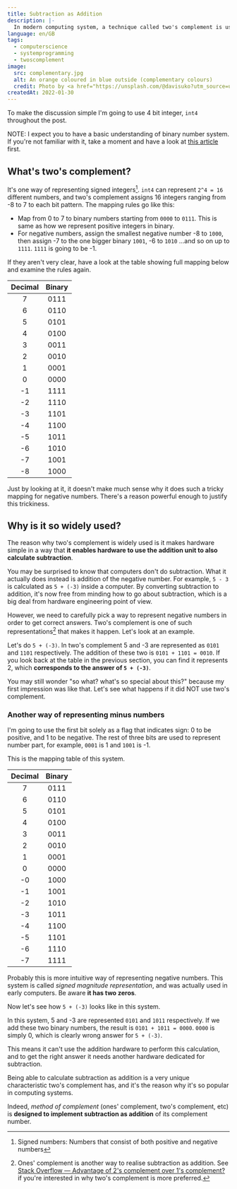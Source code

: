 ```yaml
---
title: Subtraction as Addition
description: |-
  In modern computing system, a technique called two's complement is used to represent negative integers. The reason it's so commonly used is it makes computing system much simpler. In this post, I'd like to show what two's complement is and how it helps keeping it simple.
language: en/GB
tags:
  - computerscience
  - systemprogramming
  - twoscomplement
image:
  src: complementary.jpg
  alt: An orange coloured in blue outside (complementary colours)
  credit: Photo by <a href="https://unsplash.com/@davisuko?utm_source=unsplash&utm_medium=referral&utm_content=creditCopyText">davisuko</a> on <a href="https://unsplash.com/s/photos/complementary-colors?utm_source=unsplash&utm_medium=referral&utm_content=creditCopyText">Unsplash</a>
createdAt: 2022-01-30
---
```


To make the discussion simple I'm going to use 4 bit integer, `int4` throughout the post.

NOTE: I expect you to have a basic understanding of binary number system. If you're not familiar with it, take a moment and have a look at [this article](https://www.mathsisfun.com/binary-number-system.html) first.

## What's two's complement?

It's one way of representing signed integers[^1]. `int4` can represent `2^4 = 16` different numbers, and two's complement assigns 16 integers ranging from -8 to 7 to each bit pattern. The mapping rules go like this:

- Map from 0 to 7 to binary numbers starting from `0000` to `0111`. This is same as how we represent positive integers in binary.
- For negative numbers, assign the smallest negative number -8 to `1000`, then assign -7 to the one bigger binary `1001`, -6 to `1010` …and so on up to `1111`. `1111` is going to be -1.

If they aren't very clear, have a look at the table showing full mapping below and examine the rules again.

| Decimal | Binary |
| :-----: | :----: |
|    7    |  0111  |
|    6    |  0110  |
|    5    |  0101  |
|    4    |  0100  |
|    3    |  0011  |
|    2    |  0010  |
|    1    |  0001  |
|    0    |  0000  |
|   -1    |  1111  |
|   -2    |  1110  |
|   -3    |  1101  |
|   -4    |  1100  |
|   -5    |  1011  |
|   -6    |  1010  |
|   -7    |  1001  |
|   -8    |  1000  |

Just by looking at it, it doesn't make much sense why it does such a tricky mapping for negative numbers. There's a reason powerful enough to justify this trickiness.

## Why is it so widely used?

The reason why two's complement is widely used is it makes hardware simple in a way that **it enables hardware to use the addition unit to also calculate subtraction**.

You may be surprised to know that computers don't do subtraction. What it actually does instead is addition of the negative number. For example, `5 - 3` is calculated as `5 + (-3)` inside a computer. By converting subtraction to addition, it's now free from minding how to go about subtraction, which is a big deal from hardware engineering point of view.

However, we need to carefully pick a way to represent negative numbers in order to get correct answers. Two's complement is one of such representations[^2] that makes it happen. Let's look at an example.

Let's do `5 + (-3)`. In two's complement 5 and -3 are represented as `0101` and `1101` respectively. The addition of these two is `0101 + 1101 = 0010`. If you look back at the table in the previous section, you can find it represents 2, which **corresponds to the answer of `5 + (-3)`**.

You may still wonder "so what? what's so special about this?" because my first impression was like that. Let's see what happens if it did NOT use two's complement.

### Another way of representing minus numbers

I'm going to use the first bit solely as a flag that indicates sign: 0 to be positive, and 1 to be negative. The rest of three bits are used to represent number part, for example, `0001` is 1 and `1001` is -1.

This is the mapping table of this system.

| Decimal | Binary |
| :-----: | :----: |
|    7    |  0111  |
|    6    |  0110  |
|    5    |  0101  |
|    4    |  0100  |
|    3    |  0011  |
|    2    |  0010  |
|    1    |  0001  |
|    0    |  0000  |
|   -0    |  1000  |
|   -1    |  1001  |
|   -2    |  1010  |
|   -3    |  1011  |
|   -4    |  1100  |
|   -5    |  1101  |
|   -6    |  1110  |
|   -7    |  1111  |

Probably this is more intuitive way of representing negative numbers. This system is called _signed magnitude representation_, and was actually used in early computers. Be aware **it has two zeros**.

Now let's see how `5 + (-3)` looks like in this system.

In this system, 5 and -3 are represented `0101` and `1011` respectively. If we add these two binary numbers, the result is `0101 + 1011 = 0000`. `0000` is simply 0, which is clearly wrong answer for `5 + (-3)`.

This means it can't use the addition hardware to perform this calculation, and to get the right answer it needs another hardware dedicated for subtraction.

Being able to calculate subtraction as addition is a very unique characteristic two's complement has, and it's the reason why it's so popular in computing systems.

<aside>
Indeed, <i>method of complement</i> (ones' complement, two's complement, etc) is <b>designed to implement subtraction as addition</b> of its complement number.
</aside>

[^1]: Signed numbers: Numbers that consist of both positive and negative numbers
[^2]: Ones' complement is another way to realise subtraction as addition. See [Stack Overflow — Advantage of 2's complement over 1's complement?](https://stackoverflow.com/questions/11054213/advantage-of-2s-complement-over-1s-complement) if you're interested in why two's complement is more preferred.
